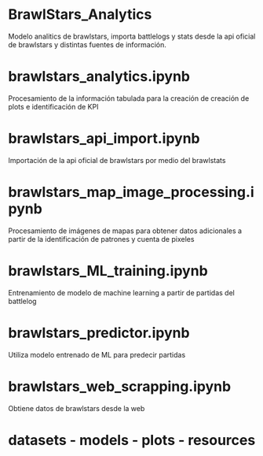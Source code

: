 # BrawlStars_Analytics

Modelo analitics de brawlstars, importa battlelogs y stats desde la api oficial de brawlstars y distintas fuentes de información.

# brawlstars_analytics.ipynb

Procesamiento de la información tabulada para la creación de creación de plots e identificación de KPI

# brawlstars_api_import.ipynb

Importación de la api oficial de brawlstars por medio del brawlstats

# brawlstars_map_image_processing.ipynb

Procesamiento de imágenes de mapas para obtener datos adicionales a partir de la identificación de patrones y cuenta de pixeles

# brawlstars_ML_training.ipynb

Entrenamiento de modelo de machine learning a partir de partidas del battlelog

# brawlstars_predictor.ipynb

Utiliza modelo entrenado de ML para predecir partidas

# brawlstars_web_scrapping.ipynb

Obtiene datos de brawlstars desde la web

# datasets - models - plots - resources